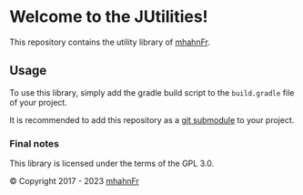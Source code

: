 # Welcome to the JUtilities!
This repository contains the utility library of [mhahnFr][1].

## Usage
To use this library, simply add the gradle build script to the
`build.gradle` file of your project.

It is recommended to add this repository as a [git submodule][2]
to your project.

### Final notes
This library is licensed under the terms of the GPL 3.0.

© Copyright 2017 - 2023 [mhahnFr][1]

[1]: https://www.github.com/mhahnFr
[2]: localhost:80
